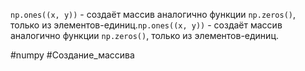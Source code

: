 `np.ones((x, y))` - создаёт массив аналогично функции `np.zeros()`, только из элементов-единиц.`np.ones((x, y))` - создаёт массив аналогично функции `np.zeros()`, только из элементов-единиц.

#numpy #Создание_массива